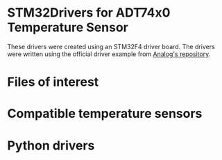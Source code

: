 # STM32Drivers for ADT74x0 Temperature Sensor

These drivers were created using an STM32F4 driver board. The drivers were written using the official driver example from [Analog's repository](https://github.com/analogdevicesinc/EVAL-ADICUP360/tree/master/projects/ADuCM360_demo_adt7420_pmdz).

# Files of interest


# Compatible temperature sensors


# Python drivers
